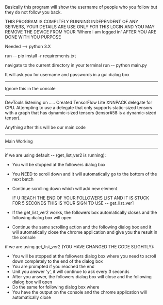 Basically this program will show the username of people who you follow but they do not follow you back.

THIS PROGRAM IS COMPLTELY RUNNING INDEPENDENT OF ANY SERVERS, YOUR DETAILS ARE USE ONLY FOR THIS LOGIN AND YOU MAY REMOVE THE DEVICE FROM YOUR 'Where I am logged in' AFTER YOU ARE DONE WITH YOU PURPOSE

Needed --> python 3.X

run -- pip install -r requirements.txt

navigate to the current directory in your terminal
run -- python main.py

It will ask you for username and passwords in a gui dialog box


----
Ignore this in the console


----

DevTools listening on .....
Created TensorFlow Lite XNNPACK delegate for CPU.
Attempting to use a delegate that only supports static-sized tensors with a graph that has dynamic-sized tensors (tensor#58 is a dynamic-sized tensor).


Anything after this will be our main code


----
Main Working


----

if we are using default -- (get_list_ver2 is running):
- You will be stopped at the followers dialog box
- You NEED to scroll down and it will automatically go to the bottom of the next batch
- Continue scrolling down which will add new element

    IF U REACH THE END OF YOUR FOLLOWERS LIST AND IT IS STUCK FOR 5 SECONDS
    THIS IS YOUR SIGN TO USE -- get_list_ver1

- If the get_list_ver2 works, the followers box automatically closes and the following dialog box will open
- Continue the same scrolling action and the following dialog box and it will automatically close the chrome application and give you the result in the console

if we are using  get_list_ver2 (YOU HAVE CHANGED THE CODE SLIGHTLY):
- You will be stopped at the followers dialog box where you need to scroll down completely to the end of the dialog box
- You are prompted if you reached the end
- Unit you answer 'y', it will continue to ask every 3 seconds
- After you answer, the followers dialog box will close and the following dialog box will open
- Do the same for following dialog box where
- You have the output on the console and the chrome application will automatically close
